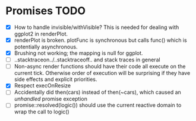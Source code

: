 # Promises TODO

- [x] How to handle invisible/withVisible? This is needed for dealing with ggplot2 in renderPlot.
- [x] renderPlot is broken. plotFunc is synchronous but calls func() which is potentially asynchronous.
- [x] Brushing not working; the mapping is null for ggplot.
- [ ] ..stacktraceon../..stacktraceoff.. and stack traces in general
- [ ] Non-async render functions should have their code all execute on the current tick. Otherwise order of execution will be surprising if they have side effects and explicit priorities.
- [x] Respect execOnResize
- [ ] Accidentally did then(cars) instead of then(~cars), which caused an *unhandled* promise exception
- [ ] promise::resolved(logic()) should use the current reactive domain to wrap the call to logic()
